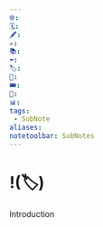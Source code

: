 ```yaml
---
🌐: 
🗓️: 
🖋️: 
✍️: 
📚: 
⬅️: 
🏷️: 
🎫: 
🎟️: 
🔖: 
📊: 
tags:
 - SubNote
aliases:
notetoolbar: SubNotes
---
```


# !(🏷️)

Introduction